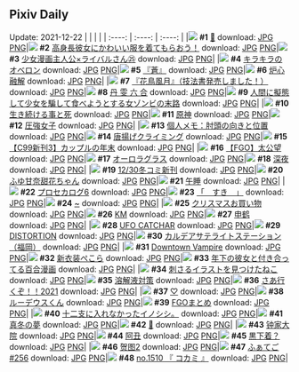 ## Pixiv Daily
Update: 2021-12-22
|      |      |      |
| :----: | :----: | :----: |
|![](https://pixiv.microyu.workers.dev/c/240x480/img-master/img/2021/12/20/08/11/06/94891967_p0_master1200.jpg) **#1** [🎄](https://www.pixiv.net/artworks/94891967) download: [JPG](https://pixiv.microyu.workers.dev/img-original/img/2021/12/20/08/11/06/94891967_p0.jpg) [PNG](https://pixiv.microyu.workers.dev/img-original/img/2021/12/20/08/11/06/94891967_p0.png)|![](https://pixiv.microyu.workers.dev/c/240x480/img-master/img/2021/12/20/00/00/18/94886107_p0_master1200.jpg) **#2** [高身長彼女にかわいい服を着てもらおう！](https://www.pixiv.net/artworks/94886107) download: [JPG](https://pixiv.microyu.workers.dev/img-original/img/2021/12/20/00/00/18/94886107_p0.jpg) [PNG](https://pixiv.microyu.workers.dev/img-original/img/2021/12/20/00/00/18/94886107_p0.png)|![](https://pixiv.microyu.workers.dev/c/240x480/img-master/img/2021/12/21/00/00/27/94905927_p0_master1200.jpg) **#3** [少女漫画主人公×ライバルさん㉕](https://www.pixiv.net/artworks/94905927) download: [JPG](https://pixiv.microyu.workers.dev/img-original/img/2021/12/21/00/00/27/94905927_p0.jpg) [PNG](https://pixiv.microyu.workers.dev/img-original/img/2021/12/21/00/00/27/94905927_p0.png)|
|![](https://pixiv.microyu.workers.dev/c/240x480/img-master/img/2021/12/20/00/01/54/94886232_p0_master1200.jpg) **#4** [キラキラのオベロン](https://www.pixiv.net/artworks/94886232) download: [JPG](https://pixiv.microyu.workers.dev/img-original/img/2021/12/20/00/01/54/94886232_p0.jpg) [PNG](https://pixiv.microyu.workers.dev/img-original/img/2021/12/20/00/01/54/94886232_p0.png)|![](https://pixiv.microyu.workers.dev/c/240x480/img-master/img/2021/12/20/00/00/18/94886108_p0_master1200.jpg) **#5** [『蒼』](https://www.pixiv.net/artworks/94886108) download: [JPG](https://pixiv.microyu.workers.dev/img-original/img/2021/12/20/00/00/18/94886108_p0.jpg) [PNG](https://pixiv.microyu.workers.dev/img-original/img/2021/12/20/00/00/18/94886108_p0.png)|![](https://pixiv.microyu.workers.dev/c/240x480/img-master/img/2021/12/20/00/00/40/94886172_p0_master1200.jpg) **#6** [炉心融解](https://www.pixiv.net/artworks/94886172) download: [JPG](https://pixiv.microyu.workers.dev/img-original/img/2021/12/20/00/00/40/94886172_p0.jpg) [PNG](https://pixiv.microyu.workers.dev/img-original/img/2021/12/20/00/00/40/94886172_p0.png)|
|![](https://pixiv.microyu.workers.dev/c/240x480/img-master/img/2021/12/20/00/00/07/94886038_p0_master1200.jpg) **#7** [『花鳥風月』（技法書発売しました！）](https://www.pixiv.net/artworks/94886038) download: [JPG](https://pixiv.microyu.workers.dev/img-original/img/2021/12/20/00/00/07/94886038_p0.jpg) [PNG](https://pixiv.microyu.workers.dev/img-original/img/2021/12/20/00/00/07/94886038_p0.png)|![](https://pixiv.microyu.workers.dev/c/240x480/img-master/img/2021/12/20/00/58/52/94887719_p0_master1200.jpg) **#8** [丹 雯 六 合](https://www.pixiv.net/artworks/94887719) download: [JPG](https://pixiv.microyu.workers.dev/img-original/img/2021/12/20/00/58/52/94887719_p0.jpg) [PNG](https://pixiv.microyu.workers.dev/img-original/img/2021/12/20/00/58/52/94887719_p0.png)|![](https://pixiv.microyu.workers.dev/c/240x480/img-master/img/2021/12/20/20/30/52/94900679_p0_master1200.jpg) **#9** [人間に擬態して少女を騙して食べようとする女ゾンビの末路](https://www.pixiv.net/artworks/94900679) download: [JPG](https://pixiv.microyu.workers.dev/img-original/img/2021/12/20/20/30/52/94900679_p0.jpg) [PNG](https://pixiv.microyu.workers.dev/img-original/img/2021/12/20/20/30/52/94900679_p0.png)|
|![](https://pixiv.microyu.workers.dev/c/240x480/img-master/img/2021/12/20/00/00/25/94886135_p0_master1200.jpg) **#10** [生き続ける事と死](https://www.pixiv.net/artworks/94886135) download: [JPG](https://pixiv.microyu.workers.dev/img-original/img/2021/12/20/00/00/25/94886135_p0.jpg) [PNG](https://pixiv.microyu.workers.dev/img-original/img/2021/12/20/00/00/25/94886135_p0.png)|![](https://pixiv.microyu.workers.dev/c/240x480/img-master/img/2021/12/20/00/04/11/94886325_p0_master1200.jpg) **#11** [原神](https://www.pixiv.net/artworks/94886325) download: [JPG](https://pixiv.microyu.workers.dev/img-original/img/2021/12/20/00/04/11/94886325_p0.jpg) [PNG](https://pixiv.microyu.workers.dev/img-original/img/2021/12/20/00/04/11/94886325_p0.png)|![](https://pixiv.microyu.workers.dev/c/240x480/img-master/img/2021/12/21/19/00/00/94918149_p0_master1200.jpg) **#12** [圧強女子](https://www.pixiv.net/artworks/94918149) download: [JPG](https://pixiv.microyu.workers.dev/img-original/img/2021/12/21/19/00/00/94918149_p0.jpg) [PNG](https://pixiv.microyu.workers.dev/img-original/img/2021/12/21/19/00/00/94918149_p0.png)|
|![](https://pixiv.microyu.workers.dev/c/240x480/img-master/img/2021/12/21/09/00/00/94911442_p0_master1200.jpg) **#13** [個人メモ：肘頭の向きと位置](https://www.pixiv.net/artworks/94911442) download: [JPG](https://pixiv.microyu.workers.dev/img-original/img/2021/12/21/09/00/00/94911442_p0.jpg) [PNG](https://pixiv.microyu.workers.dev/img-original/img/2021/12/21/09/00/00/94911442_p0.png)|![](https://pixiv.microyu.workers.dev/c/240x480/img-master/img/2021/12/20/20/30/01/94900660_p0_master1200.jpg) **#14** [唐揚げクライミング](https://www.pixiv.net/artworks/94900660) download: [JPG](https://pixiv.microyu.workers.dev/img-original/img/2021/12/20/20/30/01/94900660_p0.jpg) [PNG](https://pixiv.microyu.workers.dev/img-original/img/2021/12/20/20/30/01/94900660_p0.png)|![](https://pixiv.microyu.workers.dev/c/240x480/img-master/img/2021/12/20/00/07/44/94886459_p0_master1200.jpg) **#15** [【C99新刊3】カップルの年末](https://www.pixiv.net/artworks/94886459) download: [JPG](https://pixiv.microyu.workers.dev/img-original/img/2021/12/20/00/07/44/94886459_p0.jpg) [PNG](https://pixiv.microyu.workers.dev/img-original/img/2021/12/20/00/07/44/94886459_p0.png)|
|![](https://pixiv.microyu.workers.dev/c/240x480/img-master/img/2021/12/21/00/09/00/94906240_p0_master1200.jpg) **#16** [【FGO】太公望](https://www.pixiv.net/artworks/94906240) download: [JPG](https://pixiv.microyu.workers.dev/img-original/img/2021/12/21/00/09/00/94906240_p0.jpg) [PNG](https://pixiv.microyu.workers.dev/img-original/img/2021/12/21/00/09/00/94906240_p0.png)|![](https://pixiv.microyu.workers.dev/c/240x480/img-master/img/2021/12/21/20/30/01/94919814_p0_master1200.jpg) **#17** [オーロラグラス](https://www.pixiv.net/artworks/94919814) download: [JPG](https://pixiv.microyu.workers.dev/img-original/img/2021/12/21/20/30/01/94919814_p0.jpg) [PNG](https://pixiv.microyu.workers.dev/img-original/img/2021/12/21/20/30/01/94919814_p0.png)|![](https://pixiv.microyu.workers.dev/c/240x480/img-master/img/2021/12/21/00/00/14/94905878_p0_master1200.jpg) **#18** [深夜](https://www.pixiv.net/artworks/94905878) download: [JPG](https://pixiv.microyu.workers.dev/img-original/img/2021/12/21/00/00/14/94905878_p0.jpg) [PNG](https://pixiv.microyu.workers.dev/img-original/img/2021/12/21/00/00/14/94905878_p0.png)|
|![](https://pixiv.microyu.workers.dev/c/240x480/img-master/img/2021/12/21/19/21/01/94918512_p0_master1200.jpg) **#19** [12/30冬コミ新刊](https://www.pixiv.net/artworks/94918512) download: [JPG](https://pixiv.microyu.workers.dev/img-original/img/2021/12/21/19/21/01/94918512_p0.jpg) [PNG](https://pixiv.microyu.workers.dev/img-original/img/2021/12/21/19/21/01/94918512_p0.png)|![](https://pixiv.microyu.workers.dev/c/240x480/img-master/img/2021/12/20/00/10/30/94886543_p0_master1200.jpg) **#20** [ふゆ甘奈甜花ちゃん](https://www.pixiv.net/artworks/94886543) download: [JPG](https://pixiv.microyu.workers.dev/img-original/img/2021/12/20/00/10/30/94886543_p0.jpg) [PNG](https://pixiv.microyu.workers.dev/img-original/img/2021/12/20/00/10/30/94886543_p0.png)|![](https://pixiv.microyu.workers.dev/c/240x480/img-master/img/2021/12/21/13/13/46/94905812_p0_master1200.jpg) **#21** [午睡](https://www.pixiv.net/artworks/94905812) download: [JPG](https://pixiv.microyu.workers.dev/img-original/img/2021/12/21/13/13/46/94905812_p0.jpg) [PNG](https://pixiv.microyu.workers.dev/img-original/img/2021/12/21/13/13/46/94905812_p0.png)|
|![](https://pixiv.microyu.workers.dev/c/240x480/img-master/img/2021/12/20/22/00/17/94902682_p0_master1200.jpg) **#22** [プロセカログ6](https://www.pixiv.net/artworks/94902682) download: [JPG](https://pixiv.microyu.workers.dev/img-original/img/2021/12/20/22/00/17/94902682_p0.jpg) [PNG](https://pixiv.microyu.workers.dev/img-original/img/2021/12/20/22/00/17/94902682_p0.png)|![](https://pixiv.microyu.workers.dev/c/240x480/img-master/img/2021/12/20/00/00/07/94886032_p0_master1200.jpg) **#23** [「　すき　」](https://www.pixiv.net/artworks/94886032) download: [JPG](https://pixiv.microyu.workers.dev/img-original/img/2021/12/20/00/00/07/94886032_p0.jpg) [PNG](https://pixiv.microyu.workers.dev/img-original/img/2021/12/20/00/00/07/94886032_p0.png)|![](https://pixiv.microyu.workers.dev/c/240x480/img-master/img/2021/12/21/00/32/09/94906791_p0_master1200.jpg) **#24** [~](https://www.pixiv.net/artworks/94906791) download: [JPG](https://pixiv.microyu.workers.dev/img-original/img/2021/12/21/00/32/09/94906791_p0.jpg) [PNG](https://pixiv.microyu.workers.dev/img-original/img/2021/12/21/00/32/09/94906791_p0.png)|
|![](https://pixiv.microyu.workers.dev/c/240x480/img-master/img/2021/12/21/00/00/04/94905817_p0_master1200.jpg) **#25** [クリスマスお買い物](https://www.pixiv.net/artworks/94905817) download: [JPG](https://pixiv.microyu.workers.dev/img-original/img/2021/12/21/00/00/04/94905817_p0.jpg) [PNG](https://pixiv.microyu.workers.dev/img-original/img/2021/12/21/00/00/04/94905817_p0.png)|![](https://pixiv.microyu.workers.dev/c/240x480/img-master/img/2021/12/21/00/00/09/94905853_p0_master1200.jpg) **#26** [KM](https://www.pixiv.net/artworks/94905853) download: [JPG](https://pixiv.microyu.workers.dev/img-original/img/2021/12/21/00/00/09/94905853_p0.jpg) [PNG](https://pixiv.microyu.workers.dev/img-original/img/2021/12/21/00/00/09/94905853_p0.png)|![](https://pixiv.microyu.workers.dev/c/240x480/img-master/img/2021/12/20/18/16/50/94898184_p0_master1200.jpg) **#27** [申鹤](https://www.pixiv.net/artworks/94898184) download: [JPG](https://pixiv.microyu.workers.dev/img-original/img/2021/12/20/18/16/50/94898184_p0.jpg) [PNG](https://pixiv.microyu.workers.dev/img-original/img/2021/12/20/18/16/50/94898184_p0.png)|
|![](https://pixiv.microyu.workers.dev/c/240x480/img-master/img/2021/12/20/18/09/03/94898078_p0_master1200.jpg) **#28** [UFO CATCHAR](https://www.pixiv.net/artworks/94898078) download: [JPG](https://pixiv.microyu.workers.dev/img-original/img/2021/12/20/18/09/03/94898078_p0.jpg) [PNG](https://pixiv.microyu.workers.dev/img-original/img/2021/12/20/18/09/03/94898078_p0.png)|![](https://pixiv.microyu.workers.dev/c/240x480/img-master/img/2021/12/20/00/02/23/94886252_p0_master1200.jpg) **#29** [DISTORTION](https://www.pixiv.net/artworks/94886252) download: [JPG](https://pixiv.microyu.workers.dev/img-original/img/2021/12/20/00/02/23/94886252_p0.jpg) [PNG](https://pixiv.microyu.workers.dev/img-original/img/2021/12/20/00/02/23/94886252_p0.png)|![](https://pixiv.microyu.workers.dev/c/240x480/img-master/img/2021/12/20/00/00/41/94886175_p0_master1200.jpg) **#30** [カルデアサテライトステーション（福岡）](https://www.pixiv.net/artworks/94886175) download: [JPG](https://pixiv.microyu.workers.dev/img-original/img/2021/12/20/00/00/41/94886175_p0.jpg) [PNG](https://pixiv.microyu.workers.dev/img-original/img/2021/12/20/00/00/41/94886175_p0.png)|
|![](https://pixiv.microyu.workers.dev/c/240x480/img-master/img/2021/12/20/05/00/26/94890640_p0_master1200.jpg) **#31** [Downtown Vampire](https://www.pixiv.net/artworks/94890640) download: [JPG](https://pixiv.microyu.workers.dev/img-original/img/2021/12/20/05/00/26/94890640_p0.jpg) [PNG](https://pixiv.microyu.workers.dev/img-original/img/2021/12/20/05/00/26/94890640_p0.png)|![](https://pixiv.microyu.workers.dev/c/240x480/img-master/img/2021/12/21/19/20/50/94918507_p0_master1200.jpg) **#32** [新衣装ぺこら](https://www.pixiv.net/artworks/94918507) download: [JPG](https://pixiv.microyu.workers.dev/img-original/img/2021/12/21/19/20/50/94918507_p0.jpg) [PNG](https://pixiv.microyu.workers.dev/img-original/img/2021/12/21/19/20/50/94918507_p0.png)|![](https://pixiv.microyu.workers.dev/c/240x480/img-master/img/2021/12/21/13/42/11/94914012_p0_master1200.jpg) **#33** [年下の彼女と付き合ってる百合漫画](https://www.pixiv.net/artworks/94914012) download: [JPG](https://pixiv.microyu.workers.dev/img-original/img/2021/12/21/13/42/11/94914012_p0.jpg) [PNG](https://pixiv.microyu.workers.dev/img-original/img/2021/12/21/13/42/11/94914012_p0.png)|
|![](https://pixiv.microyu.workers.dev/c/240x480/img-master/img/2021/12/20/20/18/11/94900426_p0_master1200.jpg) **#34** [刺さるイラストを見つけたねこ](https://www.pixiv.net/artworks/94900426) download: [JPG](https://pixiv.microyu.workers.dev/img-original/img/2021/12/20/20/18/11/94900426_p0.jpg) [PNG](https://pixiv.microyu.workers.dev/img-original/img/2021/12/20/20/18/11/94900426_p0.png)|![](https://pixiv.microyu.workers.dev/c/240x480/img-master/img/2021/12/21/06/00/01/94910210_p0_master1200.jpg) **#35** [溶解液対策](https://www.pixiv.net/artworks/94910210) download: [JPG](https://pixiv.microyu.workers.dev/img-original/img/2021/12/21/06/00/01/94910210_p0.jpg) [PNG](https://pixiv.microyu.workers.dev/img-original/img/2021/12/21/06/00/01/94910210_p0.png)|![](https://pixiv.microyu.workers.dev/c/240x480/img-master/img/2021/12/21/00/16/17/94906429_p0_master1200.jpg) **#36** [さあ行くぞ！！2021](https://www.pixiv.net/artworks/94906429) download: [JPG](https://pixiv.microyu.workers.dev/img-original/img/2021/12/21/00/16/17/94906429_p0.jpg) [PNG](https://pixiv.microyu.workers.dev/img-original/img/2021/12/21/00/16/17/94906429_p0.png)|
|![](https://pixiv.microyu.workers.dev/c/240x480/img-master/img/2021/12/21/00/22/47/94906569_p0_master1200.jpg) **#37** [♡](https://www.pixiv.net/artworks/94906569) download: [JPG](https://pixiv.microyu.workers.dev/img-original/img/2021/12/21/00/22/47/94906569_p0.jpg) [PNG](https://pixiv.microyu.workers.dev/img-original/img/2021/12/21/00/22/47/94906569_p0.png)|![](https://pixiv.microyu.workers.dev/c/240x480/img-master/img/2021/12/20/00/51/34/94887545_p0_master1200.jpg) **#38** [ルーデウスくん](https://www.pixiv.net/artworks/94887545) download: [JPG](https://pixiv.microyu.workers.dev/img-original/img/2021/12/20/00/51/34/94887545_p0.jpg) [PNG](https://pixiv.microyu.workers.dev/img-original/img/2021/12/20/00/51/34/94887545_p0.png)|![](https://pixiv.microyu.workers.dev/c/240x480/img-master/img/2021/12/20/19/25/48/94899395_p0_master1200.jpg) **#39** [FGOまとめ](https://www.pixiv.net/artworks/94899395) download: [JPG](https://pixiv.microyu.workers.dev/img-original/img/2021/12/20/19/25/48/94899395_p0.jpg) [PNG](https://pixiv.microyu.workers.dev/img-original/img/2021/12/20/19/25/48/94899395_p0.png)|
|![](https://pixiv.microyu.workers.dev/c/240x480/img-master/img/2021/12/20/11/20/02/94893498_p0_master1200.jpg) **#40** [十二支に入れなかったイノシシ。](https://www.pixiv.net/artworks/94893498) download: [JPG](https://pixiv.microyu.workers.dev/img-original/img/2021/12/20/11/20/02/94893498_p0.jpg) [PNG](https://pixiv.microyu.workers.dev/img-original/img/2021/12/20/11/20/02/94893498_p0.png)|![](https://pixiv.microyu.workers.dev/c/240x480/img-master/img/2021/12/20/09/00/00/94892343_p0_master1200.jpg) **#41** [真冬の夢](https://www.pixiv.net/artworks/94892343) download: [JPG](https://pixiv.microyu.workers.dev/img-original/img/2021/12/20/09/00/00/94892343_p0.jpg) [PNG](https://pixiv.microyu.workers.dev/img-original/img/2021/12/20/09/00/00/94892343_p0.png)|![](https://pixiv.microyu.workers.dev/c/240x480/img-master/img/2021/12/20/23/46/53/94905478_p0_master1200.jpg) **#42** [🌸](https://www.pixiv.net/artworks/94905478) download: [JPG](https://pixiv.microyu.workers.dev/img-original/img/2021/12/20/23/46/53/94905478_p0.jpg) [PNG](https://pixiv.microyu.workers.dev/img-original/img/2021/12/20/23/46/53/94905478_p0.png)|
|![](https://pixiv.microyu.workers.dev/c/240x480/img-master/img/2021/12/20/22/12/44/94903026_p0_master1200.jpg) **#43** [钟家大院](https://www.pixiv.net/artworks/94903026) download: [JPG](https://pixiv.microyu.workers.dev/img-original/img/2021/12/20/22/12/44/94903026_p0.jpg) [PNG](https://pixiv.microyu.workers.dev/img-original/img/2021/12/20/22/12/44/94903026_p0.png)|![](https://pixiv.microyu.workers.dev/c/240x480/img-master/img/2021/12/20/19/21/10/94899293_p0_master1200.jpg) **#44** [阿丑](https://www.pixiv.net/artworks/94899293) download: [JPG](https://pixiv.microyu.workers.dev/img-original/img/2021/12/20/19/21/10/94899293_p0.jpg) [PNG](https://pixiv.microyu.workers.dev/img-original/img/2021/12/20/19/21/10/94899293_p0.png)|![](https://pixiv.microyu.workers.dev/c/240x480/img-master/img/2021/12/20/10/24/45/94893012_p0_master1200.jpg) **#45** [黒下着？](https://www.pixiv.net/artworks/94893012) download: [JPG](https://pixiv.microyu.workers.dev/img-original/img/2021/12/20/10/24/45/94893012_p0.jpg) [PNG](https://pixiv.microyu.workers.dev/img-original/img/2021/12/20/10/24/45/94893012_p0.png)|
|![](https://pixiv.microyu.workers.dev/c/240x480/img-master/img/2021/12/21/20/02/19/94919295_p0_master1200.jpg) **#46** [贺图2](https://www.pixiv.net/artworks/94919295) download: [JPG](https://pixiv.microyu.workers.dev/img-original/img/2021/12/21/20/02/19/94919295_p0.jpg) [PNG](https://pixiv.microyu.workers.dev/img-original/img/2021/12/21/20/02/19/94919295_p0.png)|![](https://pixiv.microyu.workers.dev/c/240x480/img-master/img/2021/12/21/14/17/54/94914350_p0_master1200.jpg) **#47** [ふぁてご #256](https://www.pixiv.net/artworks/94914350) download: [JPG](https://pixiv.microyu.workers.dev/img-original/img/2021/12/21/14/17/54/94914350_p0.jpg) [PNG](https://pixiv.microyu.workers.dev/img-original/img/2021/12/21/14/17/54/94914350_p0.png)|![](https://pixiv.microyu.workers.dev/c/240x480/img-master/img/2021/12/20/00/11/40/94886573_p0_master1200.jpg) **#48** [no.1510 『 コカミ 』](https://www.pixiv.net/artworks/94886573) download: [JPG](https://pixiv.microyu.workers.dev/img-original/img/2021/12/20/00/11/40/94886573_p0.jpg) [PNG](https://pixiv.microyu.workers.dev/img-original/img/2021/12/20/00/11/40/94886573_p0.png)|
